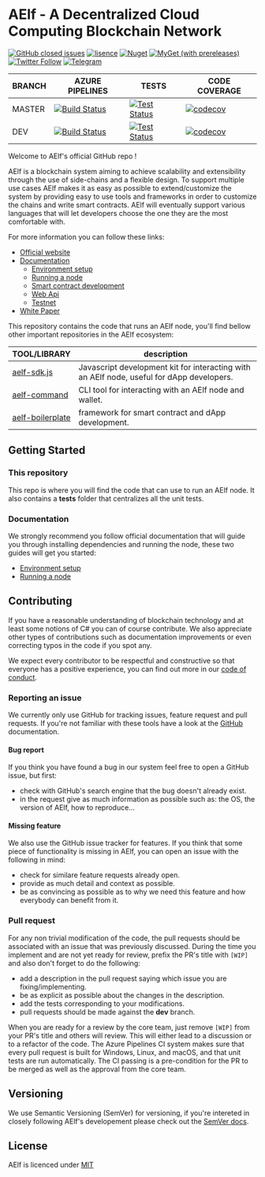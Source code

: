 # AElf - A Decentralized Cloud Computing Blockchain Network 

[![GitHub closed issues](https://img.shields.io/github/issues-closed/aelfproject/aelf.svg)](https://app.gitkraken.com/glo/board/XKsOZJarBgAPseno)
[![lisence](https://img.shields.io/github/license/AElfProject/AElf.svg)](https://github.com/AElfProject/AElf/blob/dev/LICENSE)
[![Nuget](https://img.shields.io/nuget/v/AElf.OS.svg)](https://www.nuget.org/packages?q=aelf)
[![MyGet (with prereleases)](https://img.shields.io/myget/aelf-project-dev/vpre/aelf.os.svg?label=myget)](https://www.myget.org/gallery/aelf-project-dev)
[![Twitter Follow](https://img.shields.io/twitter/follow/aelfblockchain.svg?label=%40aelfblockchain&style=social)](https://twitter.com/aelfblockchain)
[![Telegram](https://badgen.net/badge/telegram/join/blue?icon=telegram)](https://t.me/aelfdeveloper)

 BRANCH | AZURE PIPELINES                                              | TESTS                                                        | CODE COVERAGE                                                
 ------ | ------------------------------------------------------------ | ------------------------------------------------------------ | ------------------------------------------------------------ 
 MASTER | [![Build Status](https://dev.azure.com/AElfProject/AElf/_apis/build/status/AElfProject.AElf?branchName=master)](https://dev.azure.com/AElfProject/AElf/_build/latest?definitionId=1&branchName=master) | [![Test Status](https://img.shields.io/azure-devops/tests/AElfProject/AElf/1/master)](https://dev.azure.com/AElfProject/AElf/_build/latest?definitionId=1&branchName=master) | [![codecov](https://codecov.io/gh/AElfProject/AElf/branch/master/graph/badge.svg)](https://codecov.io/gh/AElfProject/AElf) 
 DEV    | [![Build Status](https://dev.azure.com/AElfProject/AElf/_apis/build/status/AElfProject.AElf?branchName=dev)](https://dev.azure.com/AElfProject/AElf/_build/latest?definitionId=1&branchName=dev) | [![Test Status](https://img.shields.io/azure-devops/tests/AElfProject/AElf/1/dev)](https://dev.azure.com/AElfProject/AElf/_build/latest?definitionId=1&branchName=dev) | [![codecov](https://codecov.io/gh/AElfProject/AElf/branch/dev/graph/badge.svg)](https://codecov.io/gh/AElfProject/AElf) 

Welcome to AElf's official GitHub repo ! 

AElf is a blockchain system aiming to achieve scalability and extensibility through the use of side-chains and a flexible design. To support multiple use cases AElf makes it as easy as possible to extend/customize the system by providing easy to use tools and frameworks in order to customize the chains and write smart contracts. AElf will eventually support various languages that will let developers choose the one they are the most comfortable with.

For more information you can follow these links:
* [Official website](https://aelf.io)
* [Documentation](https://docs.aelf.io/en/latest/)
    * [Environment setup](https://docs.aelf.io/en/latest/getting_started/development-environment/index.html)
    * [Running a node](https://docs.aelf.io/en/latest/getting_started/development-environment/node.html)
    * [Smart contract development](https://docs.aelf.io/en/latest/getting_started/smart_contracts/index.html)
    * [Web Api](https://docs.aelf.io/en/latest/reference/web-api/web-api.html)
    * [Testnet](https://docs.aelf.io/en/latest/tutorials/testnet.html)
* [White Paper](https://aelf.com/gridcn/aelf_whitepaper_v1.7_en.pdf) 

This repository contains the code that runs an AElf node, you'll find bellow other important repositories in the AElf 
ecosystem:

TOOL/LIBRARY | description
-------------|-------------
[aelf-sdk.js](https://docs.aelf.io/en/latest/reference/chain-sdk/javascript/js-sdk.html) | Javascript development kit for interacting with an AElf node, useful for dApp developers. 
[aelf-command](https://docs.aelf.io/en/latest/reference/cli/methods.html) | CLI tool for interacting with an AElf node and wallet.
[aelf-boilerplate](https://aelf-boilerplate-docs.readthedocs.io/en/latest/) | framework for smart contract and dApp development.

## Getting Started

### This repository

This repo is where you will find the code that can use to run an AElf node. It also contains a **tests** folder that centralizes all the unit tests.

### Documentation

We strongly recommend you follow official documentation that will guide you through installing dependencies and running the node, 
these two guides will get you started:  
* [Environment setup](https://docs.aelf.io/en/latest/getting_started/development-environment/index.html)  
* [Running a node](https://docs.aelf.io/en/latest/getting_started/development-environment/node.html)  

## Contributing

If you have a reasonable understanding of blockchain technology and at least some notions of C# you can of course contribute. We also appreciate other types of contributions such as documentation improvements or even correcting typos in the code if you spot any.

We expect every contributor to be respectful and constructive so that everyone has a positive experience, you can find out more in our [code of conduct](https://github.com/AElfProject/AElf/blob/dev/CODE_OF_CONDUCT.md).

### Reporting an issue

We currently only use GitHub for tracking issues, feature request and pull requests. If you're not familiar with these tools have a look at the [GitHub](https://help.github.com/en) documentation.

#### Bug report

If you think you have found a bug in our system feel free to open a GitHub issue, but first:
- check with GitHub's search engine that the bug doesn't already exist.
- in the request give as much information as possible such as: the OS, the version of AElf, how to reproduce...

#### Missing feature

We also use the GitHub issue tracker for features. If you think that some piece of functionality is missing in AElf, you can open an issue with the following in mind:
- check for similare feature requests already open.
- provide as much detail and context as possible.
- be as convincing as possible as to why we need this feature and how everybody can benefit from it.

### Pull request

For any non trivial modification of the code, the pull requests should be associated with an issue that was previously discussed. During the time you implement and are not yet ready for review, prefix the PR's title with ```[WIP]``` and also don't forget to do the following:
- add a description in the pull request saying which issue you are fixing/implementing. 
- be as explicit as possible about the changes in the description.
- add the tests corresponding to your modifications.
- pull requests should be made against the **dev** branch.

When you are ready for a review by the core team, just remove ```[WIP]``` from your PR's title and others will review. This will either lead to a discussion or to a refactor of the code. The Azure Pipelines CI system makes sure that every pull request is built for Windows, Linux, and macOS, and that unit tests are run automatically. The CI passing is a pre-condition for the PR to be merged as well as the approval from the core team.

## Versioning

We use Semantic Versioning (SemVer) for versioning, if you're intereted in closely following AElf's developement please check out the [SemVer docs](https://semver.org/).

## License

AElf is licenced under [MIT](https://github.com/AElfProject/AElf/blob/dev/LICENSE)
